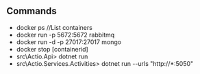 ## Commands
- docker ps //List containers
- docker run -p 5672:5672 rabbitmq
- docker run -d -p 27017:27017 mongo
- docker stop [containerid]
- src\Actio.Api> dotnet run
- src\Actio.Services.Activities> dotnet run --urls "http://*:5050"